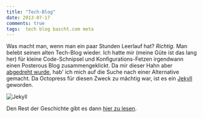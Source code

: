 ```yaml
---
title: "Tech-Blog"
date: 2013-07-17
comments: true
tags:  tech blog bascht.com meta
---
```


Was macht man, wenn man ein paar Stunden Leerlauf hat? _Richtig._ Man belebt seinen alten Tech-Blog wieder.
Ich hatte mir (meine Güte ist das lang her) für kleine Code-Schnipsel und Konfigurations-Fetzen irgendwann einen Posterous
Blog zusammengeklickt. Da mir dieser Hahn aber [abgedreht wurde](http://www.theverge.com/2013/2/15/3993770/blogging-platform-posterous-to-shut-down-on-april-30th),
hab' ich mich auf die Suche nach einer Alternative gemacht. Da Octopress für diesen Zweck zu mächtig war, ist es ein [Jekyll](http://jekyllrb.com/) geworden.

![Jekyll](/blog/2013-07-17-tech-blog/jekyll-logo.png)

Den Rest der Geschichte gibt es dann [hier zu lesen](http://bascht.com/tech/2013/06/04/importing-posterous-into-jekyll/).
